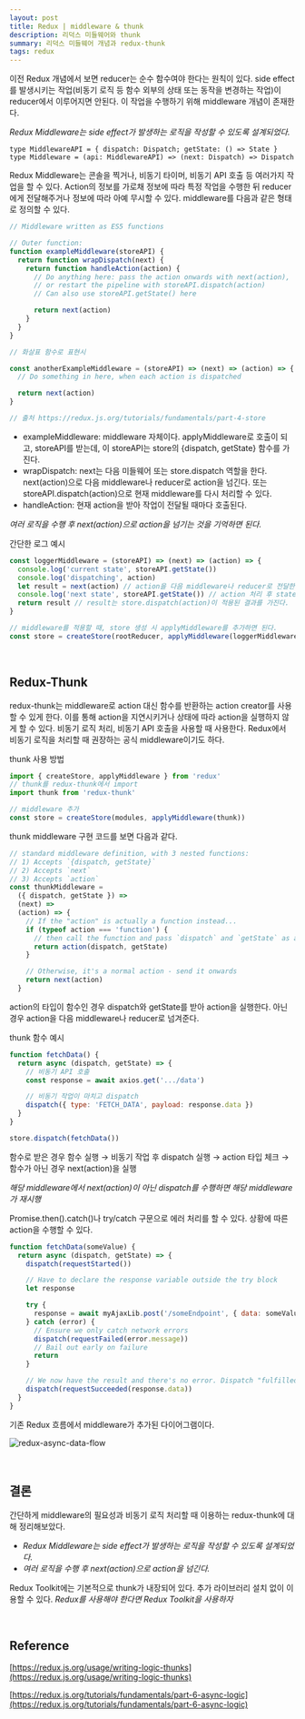 ```yaml
---
layout: post
title: Redux | middleware & thunk
description: 리덕스 미들웨어와 thunk
summary: 리덕스 미들웨어 개념과 redux-thunk
tags: redux
---
```


이전 Redux 개념에서 보면 reducer는 순수 함수여야 한다는 원칙이 있다. side effect를 발생시키는 작업(비동기 로직 등 함수 외부의 상태 또는 동작을 변경하는 작업)이 reducer에서 이루어지면 안된다. 이 작업을 수행하기 위해 middleware 개념이 존재한다.

_Redux Middleware는 side effect가 발생하는 로직을 작성할 수 있도록 설계되었다._

```tsx
type MiddlewareAPI = { dispatch: Dispatch; getState: () => State }
type Middleware = (api: MiddlewareAPI) => (next: Dispatch) => Dispatch
```

Redux Middleware는 콘솔을 찍거나, 비동기 타이머, 비동기 API 호출 등 여러가지 작업을 할 수 있다. Action의 정보를 가로채 정보에 따라 특정 작업을 수행한 뒤 reducer에게 전달해주거나 정보에 따라 아예 무시할 수 있다. middleware를 다음과 같은 형태로 정의할 수 있다.

```jsx
// Middleware written as ES5 functions

// Outer function:
function exampleMiddleware(storeAPI) {
  return function wrapDispatch(next) {
    return function handleAction(action) {
      // Do anything here: pass the action onwards with next(action),
      // or restart the pipeline with storeAPI.dispatch(action)
      // Can also use storeAPI.getState() here

      return next(action)
    }
  }
}

// 화살표 함수로 표현시

const anotherExampleMiddleware = (storeAPI) => (next) => (action) => {
  // Do something in here, when each action is dispatched

  return next(action)
}

// 출처 https://redux.js.org/tutorials/fundamentals/part-4-store
```

- exampleMiddleware: middleware 자체이다. applyMiddleware로 호출이 되고, storeAPI를 받는데, 이 storeAPI는 store의 {dispatch, getState} 함수를 가진다.
- wrapDispatch: next는 다음 미들웨어 또는 store.dispatch 역할을 한다. next(action)으로 다음 middleware나 reducer로 action을 넘긴다. 또는 storeAPI.dispatch(action)으로 현재 middleware를 다시 처리할 수 있다.
- handleAction: 현재 action을 받아 작업이 전달될 때마다 호출된다.

_여러 로직을 수행 후 next(action)으로 action을 넘기는 것을 기억하면 된다._

간단한 로그 예시

```jsx
const loggerMiddleware = (storeAPI) => (next) => (action) => {
  console.log('current state', storeAPI.getState())
  console.log('dispatching', action)
  let result = next(action) // action을 다음 middleware나 reducer로 전달한다.
  console.log('next state', storeAPI.getState()) // action 처리 후 state 값을 가져온다.
  return result // result는 store.dispatch(action)이 적용된 결과를 가진다.
}

// middleware를 적용할 때, store 생성 시 applyMiddleware를 추가하면 된다.
const store = createStore(rootReducer, applyMiddleware(loggerMiddleware))
```

<br>

## Redux-Thunk

redux-thunk는 middleware로 action 대신 함수를 반환하는 action creator를 사용할 수 있게 한다. 이를 통해 action을 지연시키거나 상태에 따라 action을 실행하지 않게 할 수 있다. 비동기 로직 처리, 비동기 API 호출을 사용할 때 사용한다. Redux에서 비동기 로직을 처리할 때 권장하는 공식 middleware이기도 하다.

thunk 사용 방법

```jsx
import { createStore, applyMiddleware } from 'redux'
// thunk를 redux-thunk에서 import
import thunk from 'redux-thunk'

// middleware 추가
const store = createStore(modules, applyMiddleware(thunk))
```

thunk middleware 구현 코드를 보면 다음과 같다.

```jsx
// standard middleware definition, with 3 nested functions:
// 1) Accepts `{dispatch, getState}`
// 2) Accepts `next`
// 3) Accepts `action`
const thunkMiddleware =
  ({ dispatch, getState }) =>
  (next) =>
  (action) => {
    // If the "action" is actually a function instead...
    if (typeof action === 'function') {
      // then call the function and pass `dispatch` and `getState` as arguments
      return action(dispatch, getState)
    }

    // Otherwise, it's a normal action - send it onwards
    return next(action)
  }
```

action의 타입이 함수인 경우 dispatch와 getState를 받아 action을 실행한다. 아닌 경우 action을 다음 middleware나 reducer로 넘겨준다.

thunk 함수 예시

```jsx
function fetchData() {
  return async (dispatch, getState) => {
    // 비동기 API 호출
    const response = await axios.get('.../data')

    // 비동기 작업이 마치고 dispatch
    dispatch({ type: 'FETCH_DATA', payload: response.data })
  }
}

store.dispatch(fetchData())
```

함수로 받은 경우 함수 실행 → 비동기 작업 후 dispatch 실행 → action 타입 체크 → 함수가 아닌 경우 next(action)을 실행

_해당 middleware에서 next(action)이 아닌 dispatch를 수행하면 해당 middleware가 재시행_

Promise.then().catch()나 try/catch 구문으로 에러 처리를 할 수 있다. 상황에 따른 action을 수행할 수 있다.

```jsx
function fetchData(someValue) {
  return async (dispatch, getState) => {
    dispatch(requestStarted())

    // Have to declare the response variable outside the try block
    let response

    try {
      response = await myAjaxLib.post('/someEndpoint', { data: someValue })
    } catch (error) {
      // Ensure we only catch network errors
      dispatch(requestFailed(error.message))
      // Bail out early on failure
      return
    }

    // We now have the result and there's no error. Dispatch "fulfilled".
    dispatch(requestSucceeded(response.data))
  }
}
```

기존 Redux 흐름에서 middleware가 추가된 다이어그램이다.

![redux-async-data-flow](/assets/img/redux-async-data-flow.gif)

<br>

## 결론

간단하게 middleware의 필요성과 비동기 로직 처리할 때 이용하는 redux-thunk에 대해 정리해보았다.

- _Redux Middleware는 side effect가 발생하는 로직을 작성할 수 있도록 설계되었다._
- _여러 로직을 수행 후 next(action)으로 action을 넘긴다._

Redux Toolkit에는 기본적으로 thunk가 내장되어 있다. 추가 라이브러리 설치 없이 이용할 수 있다.
_Redux를 사용해야 한다면 Redux Toolkit을 사용하자_

<br>

## Reference

[https://redux.js.org/usage/writing-logic-thunks](https://redux.js.org/usage/writing-logic-thunks)

[https://redux.js.org/tutorials/fundamentals/part-6-async-logic](https://redux.js.org/tutorials/fundamentals/part-6-async-logic)
